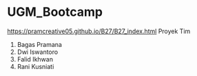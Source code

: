 # UGM_Bootcamp
https://pramcreative05.github.io/B27/B27_index.html
Proyek Tim
1. Bagas Pramana
2. Dwi Iswantoro
3. Falid Ikhwan
4. Rani Kusniati
